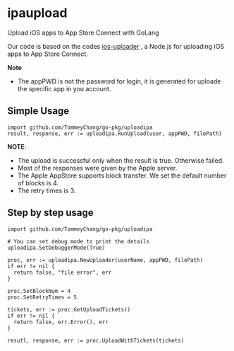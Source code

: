 # ipaupload
Upload iOS apps to App Store Connect with GoLang


Our code is based on the codes [ios-uploader](<https://github.com/simonnilsson/ios-uploader>) , a Node.js for uploading iOS apps to App Store Connect.

**Note**
* The appPWD is not the password for login, it is generated for uploade the specific app in you account.

## Simple Usage
```
import github.com/TommeyChang/go-pkg/uploadipa
result, response, err := uploadipa.RunUpload(user, appPWD, filePath)
```

**NOTE**:
* The upload is successful only when the result is true. Otherwise failed.
* Most of the responses were given by the Apple server. 
* The Apple AppStore supports block transfer. We set the default number of blocks is 4.
* The retry times is 3.

## Step by step usage
```
import github.com/TommeyChang/go-pkg/uploadipa

# You can set debug mode to print the details
uploadipa.SetDebuggerMode(True)

proc, err := uploadipa.NewUploader(userName, appPWD, filePath)
if err != nil {
  return false, "file error", err
}

proc.SetBlockNum = 4
proc.SetRetryTimes = 5

tickets, err := proc.GetUploadTickets()
if err != nil {
  return false, err.Error(), err
}

resutl, response, err := proc.UploadWithTickets(tickets)


```

